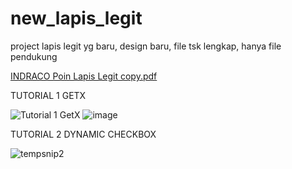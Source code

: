 # new_lapis_legit

project lapis legit yg baru, design baru, file tsk lengkap, hanya file pendukung

[INDRACO Poin Lapis Legit copy.pdf](https://github.com/RonwasHere/new_lapis_legit/files/12606306/INDRACO.Poin.Lapis.Legit.copy.pdf)

TUTORIAL 1 GETX

![Tutorial 1 GetX](https://github.com/RonwasHere/new_lapis_legit/assets/97945445/ea515482-21c5-471c-b2f7-84b9ffeb6a11)
![image](https://github.com/RonwasHere/new_lapis_legit/assets/97945445/eca65b85-ac35-44a1-94cd-c801de2acb00)


TUTORIAL 2 DYNAMIC CHECKBOX

![tempsnip2](https://github.com/RonwasHere/new_lapis_legit/assets/97945445/4a948419-6c9d-4397-8300-1fe254df3ab8)
